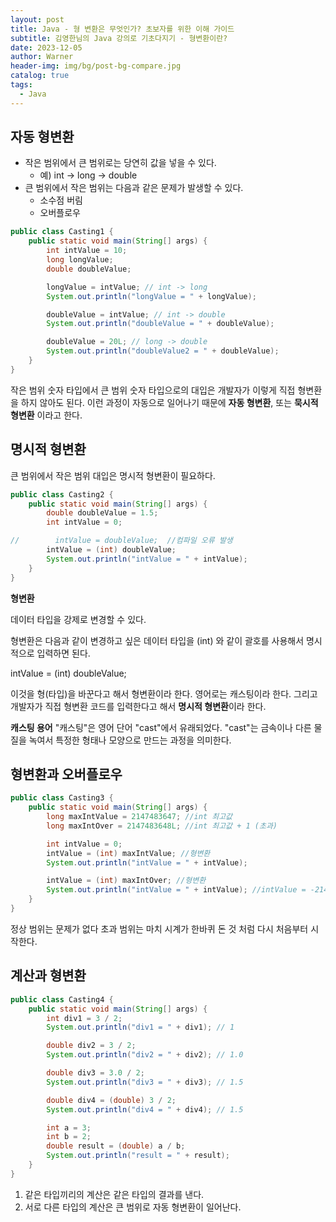 ```yaml
---
layout: post
title: Java - 형 변환은 무엇인가? 초보자를 위한 이해 가이드
subtitle: 김영한님의 Java 강의로 기초다지기 - 형변환이란?
date: 2023-12-05
author: Warner
header-img: img/bg/post-bg-compare.jpg
catalog: true
tags:
  - Java
---
```


## 자동 형변환

- 작은 범위에서 큰 범위로는 당연히 값을 넣을 수 있다.
    - 예) int -> long -> double
- 큰 범위에서 작은 범위는 다음과 같은 문제가 발생할 수 있다.
    - 소수점 버림
    - 오버플로우

~~~java
public class Casting1 {
    public static void main(String[] args) {
        int intValue = 10;
        long longValue;
        double doubleValue;

        longValue = intValue; // int -> long
        System.out.println("longValue = " + longValue);

        doubleValue = intValue; // int -> double
        System.out.println("doubleValue = " + doubleValue);

        doubleValue = 20L; // long -> double
        System.out.println("doubleValue2 = " + doubleValue);
    }
}
~~~

작은 범위 숫자 타입에서 큰 범위 숫자 타입으로의 대입은 개발자가 이렇게 직접 형변환을 하지 않아도 된다.
이런 과정이 자동으로 일어나기 때문에 **자동 형변환**, 또는 **묵시적 형변환** 이라고 한다.

## 명시적 형변환

큰 범위에서 작은 범위 대입은 명시적 형변환이 필요하다.

~~~java
public class Casting2 {
    public static void main(String[] args) {
        double doubleValue = 1.5;
        int intValue = 0;

//        intValue = doubleValue;  //컴파일 오류 발생
        intValue = (int) doubleValue;
        System.out.println("intValue = " + intValue);
    }
}
~~~

**형변환**

데이터 타입을 강제로 변경할 수 있다.

형변환은 다음과 같이 변경하고 싶은 데이터 타입을 (int) 와 같이 괄호를 사용해서 명시적으로 입력하면 된다.

intValue = (int) doubleValue;

이것을 형(타입)을 바꾼다고 해서 형변환이라 한다. 영어로는 캐스팅이라 한다. 그리고 개발자가 직접 형변환 코드를 입력한다고 해서 **명시적 형변환**이라 한다.

**캐스팅 용어**
"캐스팅"은 영어 단어 "cast"에서 유래되었다. "cast"는 금속이나 다른 물질을 녹여서 특정한 형태나 모양으로 만드는 과정을 의미한다.

## 형변환과 오버플로우

~~~java
public class Casting3 {
    public static void main(String[] args) {
        long maxIntValue = 2147483647; //int 최고값
        long maxIntOver = 2147483648L; //int 최고값 + 1 (초과)

        int intValue = 0;
        intValue = (int) maxIntValue; //형변환
        System.out.println("intValue = " + intValue);

        intValue = (int) maxIntOver; //형변환
        System.out.println("intValue = " + intValue); //intValue = -2147483648
    }
}
~~~

정상 범위는 문제가 없다
초과 범위는 마치 시계가 한바퀴 돈 것 처럼 다시 처음부터 시작한다.

## 계산과 형변환 
~~~java
public class Casting4 {
    public static void main(String[] args) {
        int div1 = 3 / 2;
        System.out.println("div1 = " + div1); // 1

        double div2 = 3 / 2;
        System.out.println("div2 = " + div2); // 1.0

        double div3 = 3.0 / 2;
        System.out.println("div3 = " + div3); // 1.5

        double div4 = (double) 3 / 2;
        System.out.println("div4 = " + div4); // 1.5

        int a = 3;
        int b = 2;
        double result = (double) a / b;
        System.out.println("result = " + result);
    }
}
~~~
1. 같은 타입끼리의 계산은 같은 타입의 결과를 낸다.
2. 서로 다른 타입의 계산은 큰 범위로 자동 형변환이 일어난다.